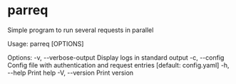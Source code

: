 # parreq
Simple program to run several requests in parallel

Usage: parreq [OPTIONS]

Options:
  -v, --verbose-output   Display logs in standard output
  -c, --config <CONFIG>  Config file with authentication and request entries [default: config.yaml]
  -h, --help             Print help
  -V, --version          Print version